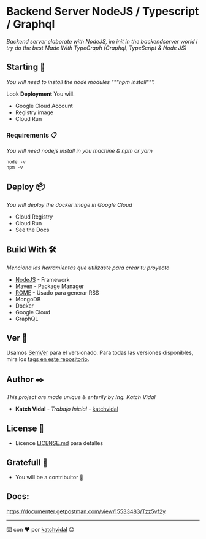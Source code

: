 # Backend Server NodeJS / Typescript / Graphql

_Backend server elaborate with NodeJS, im init in the backendserver world i try do the best_
_Made With TypeGraph (Graphql, TypeScript & Node JS)_

## Starting 🚀

_You will need to install the node modules """npm install"""._

Look **Deployment** You will.

- Google Cloud Account
- Registry image
- Cloud Run

### Requirements 📋

_You will need nodejs install in you machine & npm or yarn_

```
node -v
npm -v
```

## Deploy 📦

_You will deploy the docker image in Google Cloud_

- Cloud Registry
- Cloud Run
- See the Docs

## Build With 🛠️

_Menciona las herramientas que utilizaste para crear tu proyecto_

- [NodeJS](https://nodejs.org/es/) - Framework
- [Maven](https://www.npmjs.com/) - Package Manager
- [ROME](https://rometools.github.io/rome/) - Usado para generar RSS
- MongoDB
- Docker
- Google Cloud
- GraphQL

## Ver 📌

Usamos [SemVer](http://semver.org/) para el versionado. Para todas las versiones disponibles, mira los [tags en este repositorio](https://github.com/katchvidal/RestServer/releases/tag/V.3.0.0).

## Author ✒️

_This project are made unique & enterily by Ing. Katch Vidal_

- **Katch Vidal** - _Trabajo Inicial_ - [katchvidal](https://github.com/katchvidal)

## License 📄

- Licence [LICENSE.md](LICENSE.md) para detalles

## Gratefull 🎁

- You will be a contribuitor 📢

## Docs:

https://documenter.getpostman.com/view/15533483/Tzz5vf2y

---

⌨️ con ❤️ por [katchvidal](https://github.com/katchvidal) 😊
